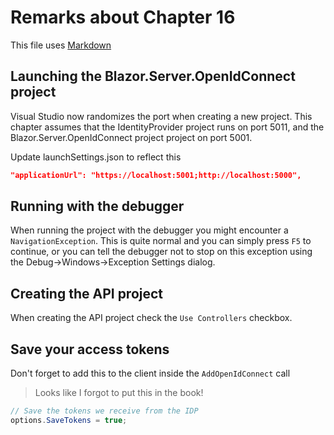 # Remarks about Chapter 16

This file uses [Markdown](https://www.wikipedia.org/wiki/Markdown)

## Launching the Blazor.Server.OpenIdConnect project

Visual Studio now randomizes the port when creating a new project.
This chapter assumes that the IdentityProvider project runs on port 5011,
and the Blazor.Server.OpenIdConnect project project on port 5001.

Update launchSettings.json to reflect this

``` json
"applicationUrl": "https://localhost:5001;http://localhost:5000",
```

## Running with the debugger

When running the project with the debugger you might encounter a `NavigationException`.
This is quite normal and you can simply press `F5` to continue, or you can tell
the debugger not to stop on this exception using the Debug->Windows->Exception Settings dialog.

## Creating the API project

When creating the API project check the `Use Controllers` checkbox.

## Save your access tokens

Don't forget to add this to the client inside the `AddOpenIdConnect` call

> Looks like I forgot to put this in the book!

``` C#
// Save the tokens we receive from the IDP
options.SaveTokens = true;
```








